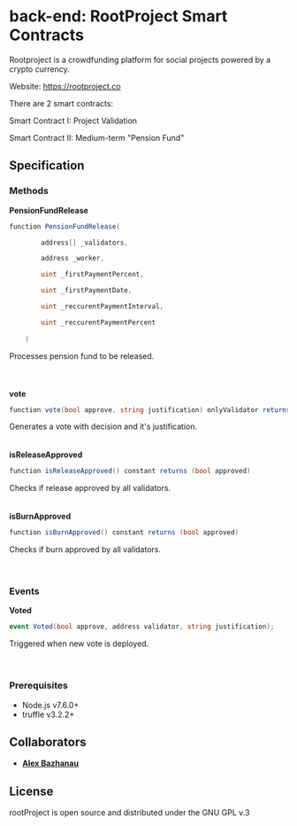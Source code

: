 # back-end: RootProject Smart Contracts

Rootproject is a crowdfunding platform for social projects powered by a crypto currency.

Website: https://rootproject.co

There are 2 smart contracts:

Smart Contract I: Project Validation

Smart Contract II: Medium-term "Pension Fund"
## Specification

### Methods

**PensionFundRelease**
```cs
function PensionFundRelease(

        address[] _validators,

        address _worker,

        uint _firstPaymentPercent,

        uint _firstPaymentDate,

        uint _reccurentPaymentInterval,

        uint _reccurentPaymentPercent
 
    )
```
Processes pension fund to be released.
<br>	
<br>
<br>
**vote**
```cs
function vote(bool approve, string justification) onlyValidator returns (uint index)
```
Generates a vote with decision and it's justification.
<br>
<br>
<br>
**isReleaseApproved**
```cs
function isReleaseApproved() constant returns (bool approved)
```
Checks if release approved by all validators.
<br>
<br>
<br>
**isBurnApproved**
```cs
function isBurnApproved() constant returns (bool approved)
```
Checks if burn approved by all validators.
<br>
<br>
<br>
### Events

**Voted**
```cs
event Voted(bool approve, address validator, string justification);
```
Triggered when new vote is deployed.
<br>
<br>
<br>
### Prerequisites
* Node.js v7.6.0+
* truffle v3.2.2+
## Collaborators
* **[Alex Bazhanau](https://github.com/frostiq)**

## License

rootProject is open source and distributed under the GNU GPL v.3
